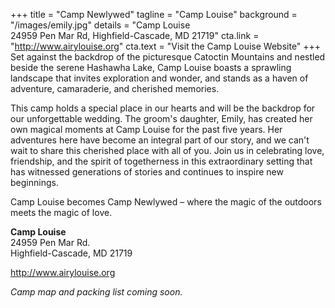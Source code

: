 +++
title = "Camp Newlywed"
tagline = "Camp Louise"
background = "/images/emily.jpg"
details = "Camp Louise</br>24959 Pen Mar Rd, Highfield-Cascade, MD 21719"
cta.link = "http://www.airylouise.org"
cta.text = "Visit the Camp Louise Website"
+++
Set against the backdrop of the picturesque Catoctin Mountains and nestled beside the serene Hashawha Lake, Camp Louise boasts a sprawling landscape that invites exploration and wonder, and stands as a haven of adventure, camaraderie, and cherished memories.

This camp holds a special place in our hearts and will be the backdrop for our unforgettable wedding. The groom's daughter, Emily, has created her own magical moments at Camp Louise for the past five years. Her adventures here have become an integral part of our story, and we can't wait to share this cherished place with all of you. Join us in celebrating love, friendship, and the spirit of togetherness in this extraordinary setting that has witnessed generations of stories and continues to inspire new beginnings. 

Camp Louise becomes Camp Newlywed – where the magic of the outdoors meets the magic of love.

**Camp Louise**    
24959 Pen Mar Rd.    
Highfield-Cascade, MD 21719   

<a href="http://www.airylouise.org" target="_blank">http://www.airylouise.org</a>

*Camp map and packing list coming soon.*
